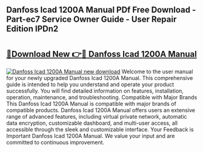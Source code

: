 ## Danfoss Icad 1200A Manual PDf Free Download - Part-ec7 Service Owner Guide - User Repair Edition IPDn2

# <h2><a href="http://bc36953.oget.top/?id=Danfoss+Icad+1200A+Manual">🔗Download New 👉🔴 Danfoss Icad 1200A Manual</a></h2>

[![Danfoss Icad 1200A Manual new download](https://i.imgur.com/5g1atiW.png)](http://bc36953.oget.top/?id=Danfoss+Icad+1200A+Manual)
Welcome to the user manual for your newly upgraded Danfoss Icad 1200A Manual. This comprehensive guide is intended to help you understand and operate your product successfully. You will find detailed information on features, installation, operation, maintenance, and troubleshooting. Compatible with Major Brands This Danfoss Icad 1200A Manual is compatible with major brands of compatible products. Danfoss Icad 1200A Manual offers users an extensive range of advanced features, including virtual private network, automatic data encryption, customizable dashboard, and multi-user access, all accessible through the sleek and customizable interface. Your Feedback is Important Danfoss Icad 1200A Manual. We value your input and are committed to continuous improvement.
